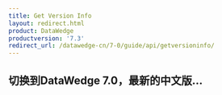 ```yaml
---
title: Get Version Info 
layout: redirect.html
product: DataWedge
productversion: '7.3'
redirect_url: /datawedge-cn/7-0/guide/api/getversioninfo/
---
```


## 切换到DataWedge 7.0，最新的中文版...


